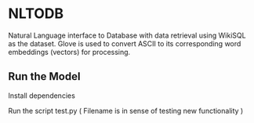 # NLTODB

Natural Language interface to Database with data retrieval using WikiSQL as the dataset.
Glove is used to convert ASCII to its corresponding word embeddings (vectors) for processing.



## Run the Model 

Install dependencies 

Run the script  test.py  ( Filename is in sense of testing new  functionality )




